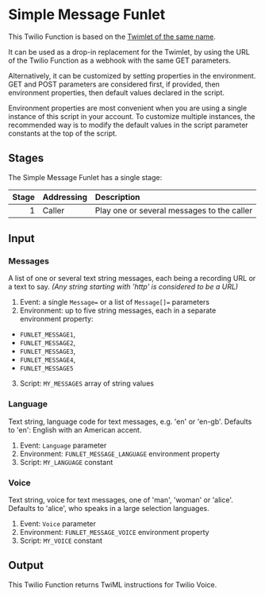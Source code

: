 # Simple Message Funlet

This Twilio Function is based on the [Twimlet of the same name][twimlet].

[twimlet]: https://www.twilio.com/labs/twimlets/message

It can be used as a drop-in replacement for the Twimlet, by using the URL
of the Twilio Function as a webhook with the same GET parameters.

Alternatively, it can be customized by setting properties in the
environment. GET and POST parameters are considered first, if provided,
then environment properties, then default values declared in the script.

Environment properties are most convenient when you are using a single
instance of this script in your account. To customize multiple instances,
the recommended way is to modify the default values in the script parameter
constants at the top of the script.

## Stages

The Simple Message Funlet has a single stage:

| Stage | Addressing | Description |
| ----: | :--------- | :---------- |
|     1 | Caller     | Play one or several messages to the caller |

## Input

### Messages

A list of one or several text string messages,
each being a recording URL or a text to say.
*(Any string starting with 'http' is considered to be a URL)*

1. Event: a single `Message=` or a list of `Message[]=` parameters
2. Environment: up to five string messages,
  each in a separate environment property:
  - `FUNLET_MESSAGE1`,
  - `FUNLET_MESSAGE2`,
  - `FUNLET_MESSAGE3`,
  - `FUNLET_MESSAGE4`,
  - `FUNLET_MESSAGE5`
3. Script: `MY_MESSAGES` array of string values

### Language

Text string, language code for text messages, e.g. 'en' or 'en-gb'.
Defaults to 'en': English with an American accent.

1. Event: `Language` parameter
2. Environment: `FUNLET_MESSAGE_LANGUAGE` environment property
3. Script: `MY_LANGUAGE` constant

### Voice

Text string, voice for text messages, one of 'man', 'woman' or 'alice'.
Defaults to 'alice', who speaks in a large selection languages.

1. Event: `Voice` parameter
2. Environment: `FUNLET_MESSAGE_VOICE` environment property
3. Script: `MY_VOICE` constant

## Output

This Twilio Function returns TwiML instructions for Twilio Voice.
